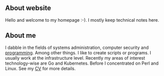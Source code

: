 ## About website

Hello and welcome to my homepage :-). I mostly keep technical notes here.

## About me

I dabble in the fields of systems administration, computer security and [programming](https://github.com/jreisinger). Among other things. I like to create scripts or programs. I usually work at the infrastructure level. Recently my areas of interest technology-wise are Go and Kubernetes. Before I concentrated on Perl and Linux. See my [CV](notes/cv) for more details.
